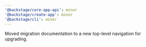 ```yaml
---
'@backstage/core-app-api': minor
'@backstage/create-app': minor
'@backstage/cli': minor
---
```


Moved migration documentation to a new top-level navigation for upgrading.
